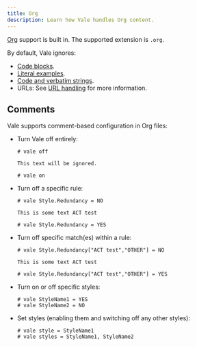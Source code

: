 ```yaml
---
title: Org
description: Learn how Vale handles Org content.
---
```


[Org][1] support is built in. The supported extension is `.org`.

By default, Vale ignores:

- [Code blocks][2].
- [Literal examples][3].
- [Code and verbatim strings][4].
- URLs: See [URL handling][2] for more information.

## Comments

Vale supports comment-based configuration in Org files:

- Turn Vale off entirely:

  ```properties
  # vale off

  This text will be ignored.

  # vale on
  ```

- Turn off a specific rule:

  ```properties
  # vale Style.Redundancy = NO

  This is some text ACT test

  # vale Style.Redundancy = YES
  ```

- Turn off specific match(es) within a rule:

  ```properties
  # vale Style.Redundancy["ACT test","OTHER"] = NO

  This is some text ACT test

  # vale Style.Redundancy["ACT test","OTHER"] = YES
  ```

- Turn on or off specific styles:

  ```properties
  # vale StyleName1 = YES
  # vale StyleName2 = NO
  ```

- Set styles (enabling them and switching off any other styles):

  ```properties
  # vale style = StyleName1
  # vale styles = StyleName1, StyleName2
  ```

[1]: https://orgmode.org
[2]: https://orgmode.org/org.html#Structure-of-Code-Blocks
[3]: https://orgmode.org/org.html#Literal-Examples
[4]: https://orgmode.org/org.html#Emphasis-and-Monospace-1
[5]: https://github.com/errata-ai/vale/issues/320
